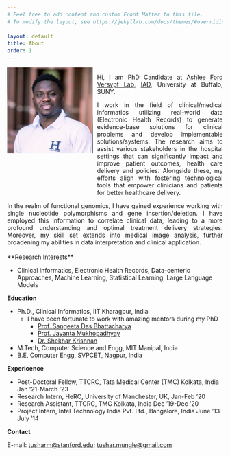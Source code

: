 ```yaml
---
# Feel free to add content and custom Front Matter to this file.
# To modify the layout, see https://jekyllrb.com/docs/themes/#overriding-theme-defaults

layout: default
title: About
order: 1
---
```


<div style="display: flex; align-items: flex-start;">	
  <img src="/media/temitope.jpeg" alt="Tushar Mungle" width="200" style="margin-right: 10px;"/> 
  <div style="text-align: justify;">
    <p>Hi, I am PhD Candidate at <a href="https://sites.google.com/site/ashleefordversypt/">Ashlee Ford Versypt Lab</a>, <a href="https://www.buffalo.edu/ai-data-science.html">IAD</a>, University at Buffalo, SUNY.</p>
    <p>I work in the field of clinical/medical informatics utilizing real-world data (Electronic Health Records) to generate evidence-base solutions for clinical problems and develop implementable solutions/systems. The research aims to assist various stakeholders in the hospital settings that can significantly impact and improve patient outcomes, health care delivery and policies. Alongside these, my efforts align with fostering technological tools that empower clinicians and patients for better healthcare delivery.
	</p>
  </div>
</div>

<div style="text-align: justify;">
In the realm of functional genomics, I have gained experience working with single nucleotide polymorphisms and gene insertion/deletion. I have employed this information to correlate clinical data, leading to a more profound understanding and optimal treatment delivery strategies. Moreover, my skill set extends into medical image analysis, further broadening my abilities in data interpretation and clinical application.

</div>
<br>
**Research Interests**

- Clinical Informatics, Electronic Health Records, Data-centeric Approaches, Machine Learning, Statistical Learning, Large Language Models

**Education**
- Ph.D., Clinical Informatics, IIT Kharagpur, India
	- I have been fortunate to work with amazing mentors during my PhD 
		- [Prof. Sangeeta Das Bhattacharya](https://doctors.christianacare.org/provider/sangeeta-das-bhattacharya/844911)
		- [Prof. Jayanta Mukhopadhyay](https://www.iitkgp.ac.in/department/CS/faculty/cs-jay)
		- [Dr. Shekhar Krishnan](https://tmckolkata.com/apps/hrd/ajax.php?target=GetTPofile&Id=23) 
- M.Tech, Computer Science and Engg, MIT Manipal, India 
- B.E, Computer Engg, SVPCET, Nagpur, India 

**Expericence**
- Post-Doctoral Fellow, TTCRC, Tata Medical Center (TMC) Kolkata, India Jan ’21-March ’23
- Research Intern, HeRC, University of Manchester, UK, Jan-Feb ’20
- Research Assistant, TTCRC, TMC Kolkata, India Dec ’19-Dec ’20
- Project Intern, Intel Technology India Pvt. Ltd., Bangalore, India June ’13-July ’14

**Contact** 

E-mail: [tusharm@stanford.edu](mailto:tusharm@stanford.edu); [tushar.mungle@gmail.com](mailto:tushar.mungle@gmail.com)

